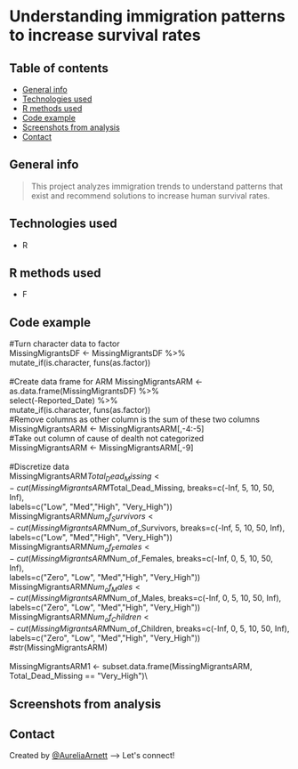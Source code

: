 # Understanding immigration patterns to increase survival rates

## Table of contents
* [General info](#general-info)
* [Technologies used](#technologies-used)
* [R methods used](#r-methods-used)
* [Code example](#code-example)
* [Screenshots from analysis](#screenshots-from-analysis)
* [Contact](#contact)

## General info
> This project analyzes immigration trends to understand patterns that exist and recommend solutions to increase human survival rates.

## Technologies used
* R

## R methods used
* F

## Code example
#Turn character data to factor\
MissingMigrantsDF <- MissingMigrantsDF %>%\
  mutate_if(is.character, funs(as.factor))\
\
#Create data frame for ARM
MissingMigrantsARM <- as.data.frame(MissingMigrantsDF) %>%\
  select(-Reported_Date) %>%\
  mutate_if(is.character, funs(as.factor))\
#Remove columns as other column is the sum of these two columns\
MissingMigrantsARM <- MissingMigrantsARM[,-4:-5]\
#Take out column of cause of dealth not categorized\
MissingMigrantsARM <- MissingMigrantsARM[,-9]\
\
#Discretize data\
MissingMigrantsARM$Total_Dead_Missing <-\
  cut(MissingMigrantsARM$Total_Dead_Missing, breaks=c(-Inf, 5, 10, 50, Inf),\
      labels=c("Low", "Med","High", "Very_High"))\
MissingMigrantsARM$Num_of_Survivors <-\
  cut(MissingMigrantsARM$Num_of_Survivors, breaks=c(-Inf, 5, 10, 50, Inf),\
      labels=c("Low", "Med","High", "Very_High"))\
MissingMigrantsARM$Num_of_Females <-\
  cut(MissingMigrantsARM$Num_of_Females, breaks=c(-Inf, 0, 5, 10, 50, Inf),\
      labels=c("Zero", "Low", "Med","High", "Very_High"))\
MissingMigrantsARM$Num_of_Males <-\
  cut(MissingMigrantsARM$Num_of_Males, breaks=c(-Inf, 0, 5, 10, 50, Inf),\
      labels=c("Zero", "Low", "Med","High", "Very_High"))\
MissingMigrantsARM$Num_of_Children <-\
  cut(MissingMigrantsARM$Num_of_Children, breaks=c(-Inf, 0, 5, 10, 50, Inf),\
      labels=c("Zero", "Low", "Med","High", "Very_High"))\
#str(MissingMigrantsARM)\
\
MissingMigrantsARM1 <- subset.data.frame(MissingMigrantsARM, Total_Dead_Missing == "Very_High")\

## Screenshots from analysis


## Contact
Created by [@AureliaArnett](https://twitter.com/AureliaArnett) --> Let's connect!
